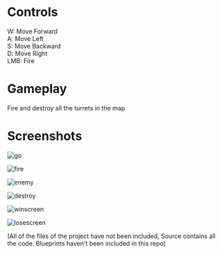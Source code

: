 # Controls
W: Move Forward<br>
A: Move Left<br>
S: Move Backward<br>
D: Move Right<br>
LMB: Fire

# Gameplay
Fire and destroy all the turrets in the map

# Screenshots

![go](https://user-images.githubusercontent.com/81677957/135718879-e14e690f-72a4-490f-a4b6-fdef298ad74a.png)

![fire](https://user-images.githubusercontent.com/81677957/135718922-f27a3239-5887-4609-9f5f-b4c3f2a3bfbb.png)

![enemy](https://user-images.githubusercontent.com/81677957/135718951-143d398e-4ded-4325-aec8-22655a0d7398.png)

![destroy](https://user-images.githubusercontent.com/81677957/135718986-30d8f4f0-01c7-46fb-a5f8-ebb937ef138d.png)

![winscreen](https://user-images.githubusercontent.com/81677957/135719041-b80cf415-f87d-4b4b-b471-3a93339a37a4.png)

![losescreen](https://user-images.githubusercontent.com/81677957/135719069-311a7466-b87a-4693-bd14-26e095186b97.png)



(All of the files of the project have not been included, Source contains all the code. Blueprints haven't been included in this repo)
